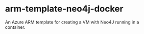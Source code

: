 # arm-template-neo4j-docker
An Azure ARM template for creating a VM with Neo4J running in a container.
